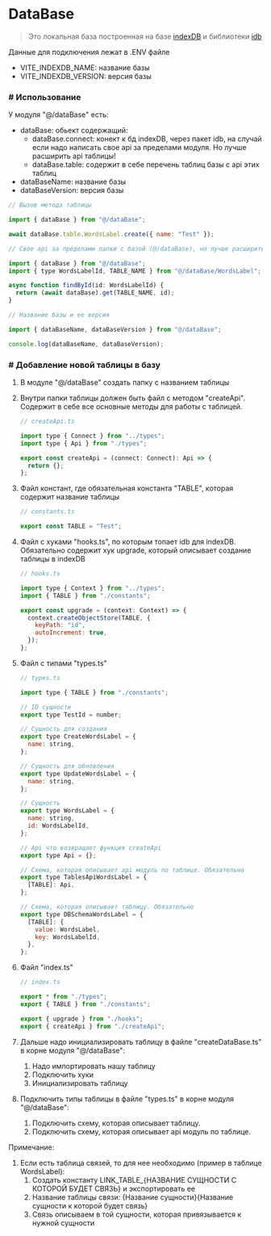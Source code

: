 # DataBase

> Это локальная база построенная на базе [indexDB](https://developer.mozilla.org/en-US/docs/Web/API/IndexedDB_API/Using_IndexedDB) и библиотеки [idb](https://www.npmjs.com/package/idb)

Данные для подключения лежат в .ENV файле

- VITE_INDEXDB_NAME: название базы
- VITE_INDEXDB_VERSION: версия базы

### # Использование

У модуля "@/dataBase" есть:

- dataBase: обьект содержащий:
  - dataBase.connect: конект к бд indexDB, через пакет idb, на случай если надо написать свое api за пределами модуля. Но лучше расширить api таблицы!
  - dataBase.table: содержит в себе перечень таблиц базы с api этих таблиц
- dataBaseName: название базы
- dataBaseVersion: версия базы

```js
// Вызов метода таблицы

import { dataBase } from "@/dataBase";

await dataBase.table.WordsLabel.create({ name: "Test" });
```

```js
// Свое api за пределами папки с базой (@/dataBase), но лучше расширить api

import { dataBase } from "@/dataBase";
import { type WordsLabelId, TABLE_NAME } from "@/dataBase/WordsLabel";

async function findById(id: WordsLabelId) {
  return (await dataBase).get(TABLE_NAME, id);
}
```

```js
// Название базы и ее версия

import { dataBaseName, dataBaseVersion } from "@/dataBase";

console.log(dataBaseName, dataBaseVersion);
```

### # Добавление новой таблицы в базу

1. В модуле "@/dataBase" создать папку с названием таблицы
2. Внутри папки таблицы должен быть файл с методом "createApi". Содержит в себе все основные методы для работы с таблицей.

   ```js
   // createApi.ts

   import type { Connect } from "../types";
   import type { Api } from "./types";

   export const createApi = (connect: Connect): Api => {
     return {};
   };
   ```

3. Файл констант, где обязательная константа "TABLE", которая содержит название таблицы

   ```js
   // constants.ts

   export const TABLE = "Test";
   ```

4. Файл с хуками "hooks.ts", по которым топает idb для indexDB. Обязательно содержит хук upgrade, который описывает создание таблицы в indexDB

   ```js
   // hooks.ts

   import type { Context } from "../types";
   import { TABLE } from "./constants";

   export const upgrade = (context: Context) => {
     context.createObjectStore(TABLE, {
       keyPath: "id",
       autoIncrement: true,
     });
   };
   ```

5. Файл с типами "types.ts"

   ```js
   // types.ts

   import type { TABLE } from "./constants";

   // ID сущности
   export type TestId = number;

   // Сущность для создания
   export type CreateWordsLabel = {
     name: string,
   };

   // Сущность для обновления
   export type UpdateWordsLabel = {
     name: string,
   };

   // Сущность
   export type WordsLabel = {
     name: string,
     id: WordsLabelId,
   };

   // Api что возвращает функция createApi
   export type Api = {};

   // Схема, которая описывает api модуль по таблице. Обязательно
   export type TablesApiWordsLabel = {
     [TABLE]: Api,
   };

   // Схема, которая описывает таблицу. Обязательно
   export type DBSchemaWordsLabel = {
     [TABLE]: {
       value: WordsLabel,
       key: WordsLabelId,
     },
   };
   ```

6. Файл "index.ts"

   ```js
   // index.ts

   export * from "./types";
   export { TABLE } from "./constants";

   export { upgrade } from "./hooks";
   export { createApi } from "./createApi";
   ```

7. Дальше надо инициализировать таблицу в файле "createDataBase.ts" в корне модуля "@/dataBase":
   1. Надо импортировать нашу таблицу
   2. Подключить хуки
   3. Инициализировать таблицу
8. Подключить типы таблицы в файле "types.ts" в корне модуля "@/dataBase":
   1. Подключить схему, которая описывает таблицу.
   2. Подключить схему, которая описывает api модуль по таблице.

Примечание:

1. Если есть таблица связей, то для нее необходимо (пример в таблице WordsLabel):
   1. Создать константу LINK_TABLE\_{НАЗВАНИЕ СУЩНОСТИ С КОТОРОЙ БУДЕТ СВЯЗЬ} и экспортировать ее
   2. Название таблицы связи: {Название сущности}{Название сущности к которой будет связь}
   3. Связь описываем в той сущности, которая привязывается к нужной сущности
